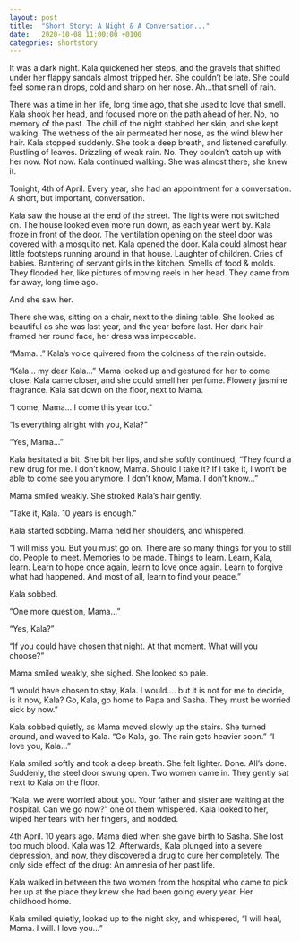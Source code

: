 ```yaml
---
layout: post
title:  "Short Story: A Night & A Conversation..."
date:   2020-10-08 11:00:00 +0100
categories: shortstory
---
```


It was a dark night. Kala quickened her steps, and the gravels that shifted under her flappy sandals almost tripped her. She couldn’t be late. She could feel some rain drops, cold and sharp on her nose. Ah…that smell of rain. 

There was a time in her life, long time ago, that she used to love that smell. Kala shook her head, and focused more on the path ahead of her. No, no memory of the past. The chill of the night stabbed her skin, and she kept walking. The wetness of the air permeated her nose, as the wind blew her hair. Kala stopped suddenly. She took a deep breath, and listened carefully. Rustling of leaves. Drizzling of weak rain. No. They couldn’t catch up with her now. Not now. Kala continued walking. She was almost there, she knew it.

Tonight, 4th of April. Every year, she had an appointment for a conversation. A short, but important, conversation.

Kala saw the house at the end of the street. The lights were not switched on. The house looked even more run down, as each year went by. Kala froze in front of the door. The ventilation opening on the steel door was covered with a mosquito net. Kala opened the door. Kala could almost hear little footsteps running around in that house. Laughter of children. Cries of babies. Bantering of servant girls in the kitchen. Smells of food & molds. They flooded her, like pictures of moving reels in her head. They came from far away, long time ago.

And she saw her.

There she was, sitting on a chair, next to the dining table. She looked as beautiful as she was last year, and the year before last. Her dark hair framed her round face, her dress was impeccable.

“Mama…” Kala’s voice quivered from the coldness of the rain outside.

“Kala… my dear Kala…” Mama looked up and gestured for her to come close. Kala came closer, and she could smell her perfume. Flowery jasmine fragrance. Kala sat down on the floor, next to Mama.

“I come, Mama… I come this year too.”

“Is everything alright with you, Kala?”

“Yes, Mama…”

Kala hesitated a bit. She bit her lips, and she softly continued, “They found a new drug for me. I don’t know, Mama. Should I take it? If I take it, I won’t be able to come see you anymore. I don’t know, Mama. I don’t know…”

Mama smiled weakly. She stroked Kala’s hair gently.

“Take it, Kala. 10 years is enough.”

Kala started sobbing. Mama held her shoulders, and whispered.

“I will miss you. But you must go on. There are so many things for you to still do. People to meet. Memories to be made. Things to learn. Learn, Kala, learn. Learn to hope once again, learn to love once again. Learn to forgive what had happened. And most of all, learn to find your peace.”

Kala sobbed.

“One more question, Mama…”

“Yes, Kala?”

“If you could have chosen that night. At that moment. What will you choose?”

Mama smiled weakly, she sighed. She looked so pale.

“I would have chosen to stay, Kala. I would…. but it is not for me to decide, is it now, Kala? Go, Kala, go home to Papa and Sasha. They must be worried sick by now.”

Kala sobbed quietly, as Mama moved slowly up the stairs. She turned around, and waved to Kala. “Go Kala, go. The rain gets heavier soon.”
“I love you, Kala…”

Kala smiled softly and took a deep breath. She felt lighter. Done. All’s done.
Suddenly, the steel door swung open. Two women came in. They gently sat next to Kala on the floor.

“Kala, we were worried about you. Your father and sister are waiting at the hospital. Can we go now?” one of them whispered. Kala looked to her, wiped her tears with her fingers, and nodded.

4th April. 10 years ago. Mama died when she gave birth to Sasha. She lost too much blood. Kala was 12. Afterwards, Kala plunged into a severe depression, and now, they discovered a drug to cure her completely. The only side effect of the drug: An amnesia of her past life.

Kala walked in between the two women from the hospital who came to pick her up at the place they knew she had been going every year. Her childhood home.

Kala smiled quietly, looked up to the night sky, and whispered, “I will heal, Mama. I will. I love you…”

